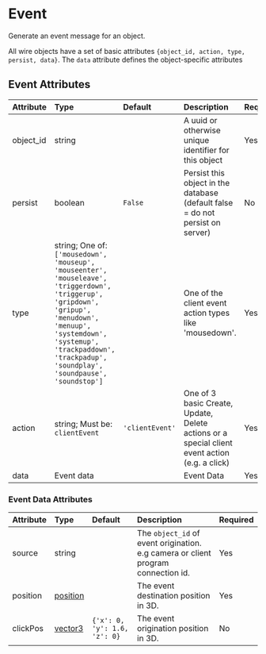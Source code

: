 
Event
=====


Generate an event message for an object.

All wire objects have a set of basic attributes ```{object_id, action, type, persist, data}```. The ```data``` attribute defines the object-specific attributes

Event Attributes
-----------------

|Attribute|Type|Default|Description|Required|
| :--- | :--- | :--- | :--- | :--- |
|object_id|string||A uuid or otherwise unique identifier for this object|Yes|
|persist|boolean|```False```|Persist this object in the database (default false = do not persist on server)|No|
|type|string; One of: ```['mousedown', 'mouseup', 'mouseenter', 'mouseleave', 'triggerdown', 'triggerup', 'gripdown', 'gripup', 'menudown', 'menuup', 'systemdown', 'systemup', 'trackpaddown', 'trackpadup', 'soundplay', 'soundpause', 'soundstop']```||One of the client event action types like 'mousedown'.|Yes|
|action|string; Must be: ```clientEvent```|```'clientEvent'```|One of 3 basic Create, Update, Delete actions or a special client event action (e.g. a click)|Yes|
|data|Event data||Event Data|Yes|

### Event Data Attributes

|Attribute|Type|Default|Description|Required|
| :--- | :--- | :--- | :--- | :--- |
|source|string||The `object_id` of event origination. e.g camera or client program connection id.|Yes|
|position|[position](position)||The event destination position in 3D.|Yes|
|clickPos|[vector3](vector3)|```{'x': 0, 'y': 1.6, 'z': 0}```|The event origination position in 3D.|No|
